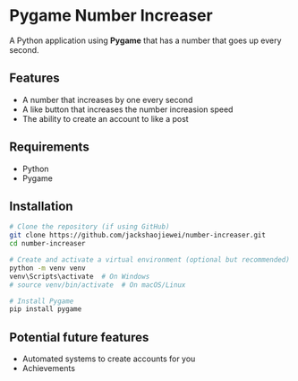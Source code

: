 # Pygame Number Increaser

A Python application using **Pygame** that has a number that goes up every second.

## Features

- A number that increases by one every second
- A like button that increases the number increasion speed
- The ability to create an account to like a post

## Requirements

- Python
- Pygame

## Installation

```bash
# Clone the repository (if using GitHub)
git clone https://github.com/jackshaojiewei/number-increaser.git
cd number-increaser

# Create and activate a virtual environment (optional but recommended)
python -m venv venv
venv\Scripts\activate  # On Windows
# source venv/bin/activate  # On macOS/Linux

# Install Pygame
pip install pygame
```
## Potential future features
- Automated systems to create accounts for you
- Achievements

